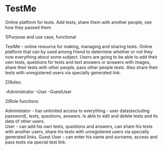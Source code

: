 # TestMe
Online platform for tests. Add tests, share them with another people, see how they passed them

1)Purpose and use case, functional

TestMe - online resource for making, managing and sharing tests. Online platform that can by used  among friend to determine whether or not they now everything about some subject. Users are going to be able
to add their own tests, questions for tests and text answers or answers with images, share their tests with other people, pass other
people tests. Also share their tests with unregistered users via specially generated link.

2)Roles:

-Administrator
-User
-GuestUser

3)Role functions

Administator - has unlimited access to everything - user data(excluding password), tests, questions, answers. Is able to edit and delete
tests and its data of other users.  
User - can add his own tests, questions and answers, can share his tests with another users, share his tests with unregistered users via
specially generated links.
Guest User - can enter his name and surname, access and pass tests via special test link.
